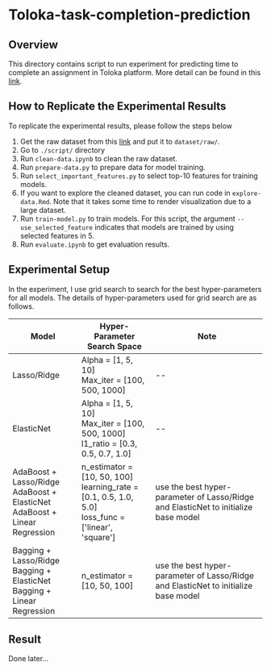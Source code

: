 # Toloka-task-completion-prediction

## Overview

This directory contains script to run experiment for predicting time to complete an assignment in Toloka platform. More detail can be found in this [link](www.tmp.com).

## How to Replicate the Experimental Results

To replicate the experimental results, please follow the steps below
1. Get the raw dataset from this [link](https://drive.google.com/drive/folders/1w_3rMmeEpQlBlHTCqupwSBHxwFoYXsEK?usp=drive_link) and put it to `dataset/raw/`.
2. Go to `./script/` directory
3. Run `clean-data.ipynb` to clean the raw dataset.
4. Run `prepare-data.py` to prepare data for model training.
5. Run `select_important_features.py` to select top-10 features for training models.
6. If you want to explore the cleaned dataset, you can run code in `explore-data.Rmd`. Note that it takes some time to render visualization due to a large dataset.
7. Run `train-model.py` to train models. For this script, the argument `--use_selected_feature` indicates that models are trained by using selected features in 5.
8. Run `evaluate.ipynb` to get evaluation results.

## Experimental Setup

In the experiment, I use grid search to search for the best hyper-parameters for all models. The details of hyper-parameters used for grid search are as follows.

|Model| Hyper-Parameter Search Space | Note
|--|--| -- |
| Lasso/Ridge | Alpha = [1, 5, 10] <br> Max_iter = [100, 500, 1000] | -- |
| ElasticNet | Alpha = [1, 5, 10] <br> Max_iter = [100, 500, 1000] <br> l1_ratio = [0.3, 0.5, 0.7, 1.0] | -- |
| AdaBoost + Lasso/Ridge  <br> AdaBoost + ElasticNet <br> AdaBoost + Linear Regression | n_estimator = [10, 50, 100] <br> learning_rate = [0.1, 0.5, 1.0, 5.0] <br> loss_func = ['linear', 'square'] | use the best hyper-parameter of Lasso/Ridge and ElasticNet to initialize base model |
| Bagging + Lasso/Ridge  <br> Bagging + ElasticNet <br> Bagging + Linear Regression | n_estimator = [10, 50, 100] | use the best hyper-parameter of Lasso/Ridge and ElasticNet to initialize base model  |


## Result

Done later...